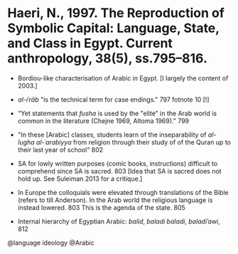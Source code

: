 # Haeri, N., 1997. The Reproduction of Symbolic Capital: Language, State, and Class in Egypt. Current anthropology, 38(5), ss.795–816.

- Bordiou-like characterisation of Arabic in Egypt. [I largely the content of 2003.]

- *al-iʿrāb* "is the technical term for case endings." 797 fotnote 10 [!]

- "Yet statements that *fusha* is used by the "elite" in the Arab world is common in the literature (Chejne 1969, Altoma 1969)." 799

- "In these [Arabic] classes, students learn of the inseparability of *al-lugha al-ʿarabiyya* from religion through their study of of the Quran up to their last year of school" 802

- SA for lowly written purposes (comic books, instructions) difficult to comprehend since SA is sacred. 803 [Idea that SA is sacred does not hold up. See Suleiman 2013 for a critique.]

- In Europe the colloquials were elevated through translations of the Bible (refers to till Anderson). In the Arab world the religious language is instead lowered. 803 This is the agenda of the state. 805

- Internal hierarchy of Egyptian Arabic: *balid*, *baladi baladi*, *baladiʾawi*, 812

@language ideology
@Arabic
